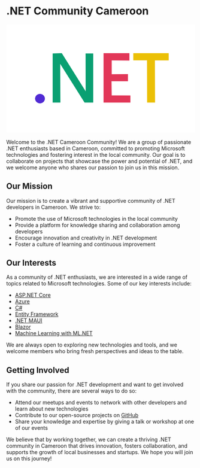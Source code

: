 # .NET Community Cameroon
![Dotnet Cameroon](../assets/dotnetcameroon.png)

Welcome to the .NET Cameroon Community! We are a group of passionate .NET enthusiasts based in Cameroon, committed to promoting Microsoft technologies and fostering interest in the local community. Our goal is to collaborate on projects that showcase the power and potential of .NET, and we welcome anyone who shares our passion to join us in this mission.

## Our Mission

Our mission is to create a vibrant and supportive community of .NET developers in Cameroon. We strive to:

- Promote the use of Microsoft technologies in the local community
- Provide a platform for knowledge sharing and collaboration among developers
- Encourage innovation and creativity in .NET development
- Foster a culture of learning and continuous improvement

## Our Interests

As a community of .NET enthusiasts, we are interested in a wide range of topics related to Microsoft technologies. Some of our key interests include:

- [ASP.NET Core](https://learn.microsoft.com/en-us/aspnet/core)
- [Azure](https://azure.microsoft.com/en-us)
- [C#](https://learn.microsoft.com/en-us/dotnet/csharp/)
- [Entity Framework](https://learn.microsoft.com/en-us/ef/)
- [.NET MAUI](https://learn.microsoft.com/en-us/dotnet/maui/)
- [Blazor](https://learn.microsoft.com/en-us/aspnet/core/blazor)
- [Machine Learning with ML.NET](https://learn.microsoft.com/en-us/dotnet/machine-learning/)

We are always open to exploring new technologies and tools, and we welcome members who bring fresh perspectives and ideas to the table.

## Getting Involved

If you share our passion for .NET development and want to get involved with the community, there are several ways to do so:

- Attend our meetups and events to network with other developers and learn about new technologies
- Contribute to our open-source projects on [GitHub](https://github.com/dotnetcameroon)
- Share your knowledge and expertise by giving a talk or workshop at one of our events

We believe that by working together, we can create a thriving .NET community in Cameroon that drives innovation, fosters collaboration, and supports the growth of local businesses and startups. We hope you will join us on this journey!